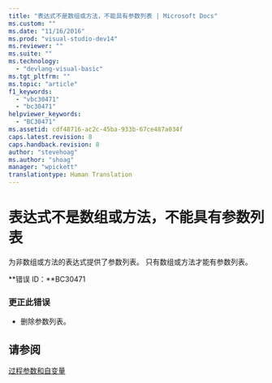 ```yaml
---
title: "表达式不是数组或方法，不能具有参数列表 | Microsoft Docs"
ms.custom: ""
ms.date: "11/16/2016"
ms.prod: "visual-studio-dev14"
ms.reviewer: ""
ms.suite: ""
ms.technology: 
  - "devlang-visual-basic"
ms.tgt_pltfrm: ""
ms.topic: "article"
f1_keywords: 
  - "vbc30471"
  - "bc30471"
helpviewer_keywords: 
  - "BC30471"
ms.assetid: cdf48716-ac2c-45ba-933b-67ce487a034f
caps.latest.revision: 8
caps.handback.revision: 8
author: "stevehoag"
ms.author: "shoag"
manager: "wpickett"
translationtype: Human Translation
---
```

# 表达式不是数组或方法，不能具有参数列表
为非数组或方法的表达式提供了参数列表。 只有数组或方法才能有参数列表。  
  
 **错误 ID：**BC30471  
  
### 更正此错误  
  
-   删除参数列表。  
  
## 请参阅  
 [过程参数和自变量](../../visual-basic/programming-guide/language-features/procedures/procedure-parameters-and-arguments.md)